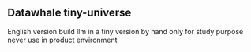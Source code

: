 ## Datawhale tiny-universe
English version
build llm in a tiny version by hand
only for study purpose never use in product environment